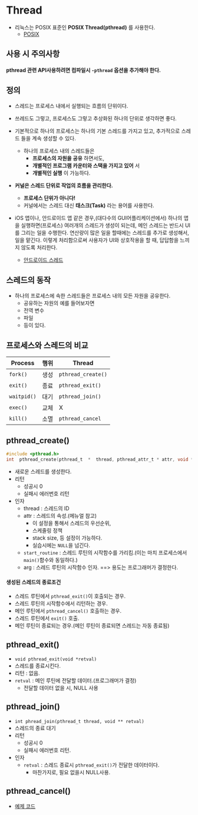# Thread
- 리눅스는 POSIX 표준인 **POSIX Thread(pthread)** 를 사용한다.
  - [POSIX](./알아야할_개념들.md)

## 사용 시 주의사항
#### pthread 관련 API사용하려면 컴파일시 `-pthread` 옵션을 추가해야 한다.

## 정의
- 스레드는 프로세스 내에서 실행되는 흐름의 단위이다.
- 쓰레드도 그렇고, 프로세스도 그렇고 추상화된 하나의 단위로 생각하면 좋다.
- 기본적으로 하나의 프로세스는 하나의 기본 스레드를 가지고 있고, 추가적으로 스레드 들을 계속 생성할 수 있다.
  - 하나의 프로세스 내의 스레드들은
    - **프로세스의 자원을 공유** 하면서도,
    - **개별적인 프로그램 카운터와 스택을 가지고 있어** 서
    - **개별적인 실행** 이 가능하다.

- **커널은 스레드 단위로 작업의 흐름을 관리한다.**
  - **프로세스 단위가 아니다!**
  - 커널에서는 스레드 대신 **태스크(Task)** 라는 용어를 사용한다.

- iOS 앱이나, 안드로이드 앱 같은 경우,(대다수의 GUI어플리케이션에서) 하나의 앱을 실행하면(프로세스) 여러개의 스레드가 생성이 되는데, 메인 스레드는 반드시 UI를 그리는 일을 수행한다. 연산량이 많은 일을 할때에는 스레드를 추가로 생성해서, 일을 맡긴다. 이렇게 처리함으로써 사용자가 UI와 상호작용을 할 때, 답답함을 느끼지 않도록 처리한다.
  - [안드로이드 스레드](https://academy.realm.io/kr/posts/android-threading-background-tasks/)

## 스레드의 동작
- 하나의 프로세스에 속한 스레드들은 프로세스 내의 모든 자원을 공유한다.
  - 공유하는 자원의 예를 들어보자면
  - 전역 변수
  - 파일
  - 등이 있다.

## 프로세스와 스레드의 비교

| Process | 행위  | Thread  |
|---|---|---|
| `fork()`  | 생성  | `pthread_create()` |
| `exit()`  | 종료  | `pthread_exit()`  |
| `waitpid()`  | 대기  | `pthread_join()`  |
| `exec()`  | 교체  | X  |
| `kill()`  | 소멸  | `pthread_cancel`  |

## pthread_create()
```c
#include <pthread.h>
int  pthread_create(pthread_t  *  thread, pthread_attr_t * attr, void * (*start_routine)(void *), void * arg);
```
- 새로운 스레드를 생성한다.
- 리턴
  - 성공시 0
  - 실패시 에러번호 리턴
- 인자
  - thread : 스레드의 ID
  - attr : 스레드의 속성.(메뉴얼 참고)
    - 이 설정을 통해서 스레드의 우선순위,
    - 스케줄링 정책
    - stack size, 등 설정이 가능하다.
    - 실습시에는 `NULL`을 넘긴다.
  - `start_routine` : 스레드 루틴의 시작함수를 가리킴.(이는 마치 프로세스에서 `main()`함수와 동일하다.)
  - arg : 스레드 루틴의 시작함수 인자. ==> 용도는 프로그래머가 결정한다.

#### 생성된 스레드의 종료조건
- 스레드 루틴에서 `pthread_exit()`이 호출되는 경우.
- 스레드 루틴의 시작함수에서 리턴하는 경우.
- 메인 루틴에서 `pthread_cancel()` 호출하는 경우.
- 스레드 루틴에서 `exit()` 호출.
- 메인 루틴이 종료되는 경우.(메인 루틴이 종료되면 스레드는 자동 종료됨)

## pthread_exit()
- `void pthread_exit(void *retval)`
- 스레드를 종료시킨다.
- 리턴 : 없음.
- `retval` : 메인 루틴에 전달할 데이터.(프로그래머가 결정)
  - 전달할 데이터 없을 시, NULL 사용


## pthread_join()
- `int phread_join(pthread_t thread, void ** retval)`
- 스레드의 종료 대기
- 리턴
  - 성공시 0
  - 실패시 에러번호 리턴.
- 인자
  - `retval` : 스레드 종료시 `pthread_exit()`가 전달한 데이터이다.
    - 마찬가지로, 필요 없을시 NULL사용.

## pthread_cancel()


- [예제 코드](./system/EX04-01_pthread/pthread.c)
